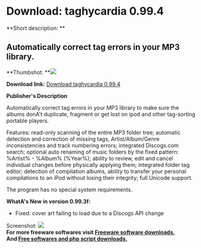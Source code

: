 # Download: taghycardia 0.99.4

**Short description: **

## Automatically correct tag errors in your MP3 library.

  
**Thumbshot: **![](http://www.freewarefiles.com/screenshot/taghycardia_md.gif)   
  
**Download link:** [Download taghycardia 0.99.4](http://freesoftwares.boysofts.com/Taghycardia_program_73225.html)  
  

**Publisher's Description**  
  

Automatically correct tag errors in your MP3 library to make sure the albums
donA't duplicate, fragment or get lost on ipod and other tag-sorting portable
players.

Features: read-only scanning of the entire MP3 folder tree; automatic
detection and correction of missing tags, Artist/Album/Genre inconsistencies
and track numbering errors; integrated Discogs.com search; optional auto
renaming of music folders by the fixed pattern: %Artist% - %Album% (%Year%);
ability to review, edit and cancel individual changes before physically
applying them; integrated folder tag editor; detection of compilation albums,
ability to transfer your personal compilations to an iPod without losing their
integrity; full Unicode support.

The program has no special system requirements.

**WhatA's New in version 0.99.3f:**

  * Fixed: cover art failing to load due to a Discogs API change 

  
  
Screenshot: ![](http://www.freewarefiles.com/screenshot/taghycardia.gif)  
**For more freeware softwares visit [Freeware software downloads.](http://freesoftwares.boysofts.com/)**   
**And [Free softwares and php script downloads.](http://www.boysofts.com/)**

